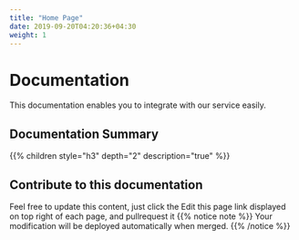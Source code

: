 ```yaml
---
title: "Home Page"
date: 2019-09-20T04:20:36+04:30
weight: 1
---
```

# Documentation
This documentation enables you to integrate with our service easily.
## Documentation Summary
{{% children style="h3" depth="2" description="true" %}}
## Contribute to this documentation
Feel free to update this content, just click the Edit this page link displayed on top right of each page, and pullrequest it
{{% notice note %}}
Your modification will be deployed automatically when merged.
{{% /notice %}}